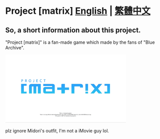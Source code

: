 # Project [matrix]  [English](README.md) | [繁體中文](README-zh_TW.md)

## So, a short information about this project.

"Project [matrix]" is a fan-made game which made by the fans of "Blue Archive".

<img src="dotgithub-title.gif" width="75%" height="75%"/>

plz ignore Midori's outfit, I'm not a iMovie guy lol.
